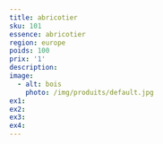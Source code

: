 ```yaml
---
title: abricotier
sku: 101
essence: abricotier
region: europe
poids: 100
prix: '1'
description: 
image: 
  - alt: bois
    photo: /img/produits/default.jpg
ex1: 
ex2: 
ex3: 
ex4: 
---
```


